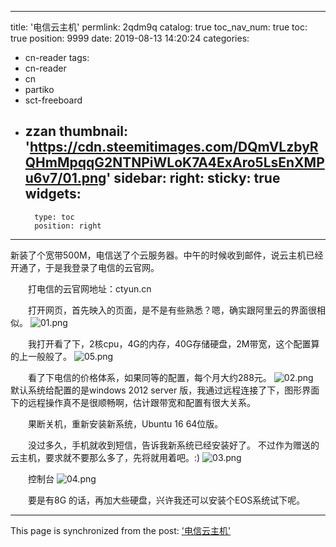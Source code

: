 
---
title: '电信云主机'
permlink: 2qdm9q
catalog: true
toc_nav_num: true
toc: true
position: 9999
date: 2019-08-13 14:20:24
categories:
- cn-reader
tags:
- cn-reader
- cn
- partiko
- sct-freeboard
- zzan
thumbnail: 'https://cdn.steemitimages.com/DQmVLzbyRQHmMpqqG2NTNPiWLoK7A4ExAro5LsEnXMPu6v7/01.png'
sidebar:
    right:
        sticky: true
widgets:
    -
        type: toc
        position: right
---


新装了个宽带500M，电信送了个云服务器。中午的时候收到邮件，说云主机已经开通了，于是我登录了电信的云官网。

　　打电信的云官网地址：ctyun.cn

　　打开网页，首先映入的页面，是不是有些熟悉？嗯，确实跟阿里云的界面很相似。
![01.png](https://cdn.steemitimages.com/DQmVLzbyRQHmMpqqG2NTNPiWLoK7A4ExAro5LsEnXMPu6v7/01.png)


　　我打开看了下，2核cpu，4G的内存，40G存储硬盘，2M带宽，这个配置算的上一般般了。
![05.png](https://cdn.steemitimages.com/DQmTPhKZbHnffLbXs2v6JKECmHLhVzAN5bPGf6iLywoUL1r/05.png)

　　看了下电信的价格体系，如果同等的配置，每个月大约288元。
![02.png](https://cdn.steemitimages.com/DQmS2WuTLmzUDTjDGybRcfKhuzkevSV2THrLrYat3KbQs6e/02.png)
　　
　　默认系统给配置的是windows 2012 server 版，我通过远程连接了下，图形界面下的远程操作真不是很顺畅啊，估计跟带宽和配置有很大关系。

　　果断关机，重新安装新系统，Ubuntu 16 64位版。

　　没过多久，手机就收到短信，告诉我新系统已经安装好了。 不过作为赠送的云主机，要求就不要那么多了，先将就用着吧。:)
![03.png](https://cdn.steemitimages.com/DQmQM5qV1rgKiNkyvE6dBnhY15oUW9pPnDVGUehwKppGbRP/03.png)

　　控制台
![04.png](https://cdn.steemitimages.com/DQmNNwxogLuo2HRoAGyimFwDP6Ljv2Y3qKUJ1vxncC9L1Zd/04.png)

　　要是有8G 的话，再加大些硬盘，兴许我还可以安装个EOS系统试下呢。

- - -

This page is synchronized from the post: ['电信云主机'](https://steemit.com/@rivalhw/2qdm9q)
